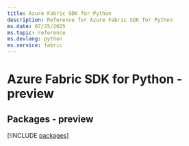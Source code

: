 ```yaml
---
title: Azure Fabric SDK for Python
description: Reference for Azure Fabric SDK for Python
ms.date: 07/25/2025
ms.topic: reference
ms.devlang: python
ms.service: fabric
---
```

# Azure Fabric SDK for Python - preview
## Packages - preview
[!INCLUDE [packages](fabric-index.md)]